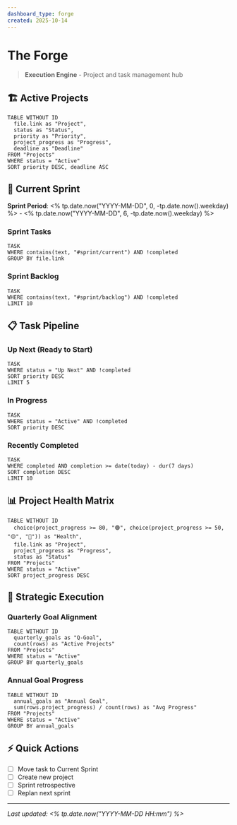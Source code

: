 ```yaml
---
dashboard_type: forge
created: 2025-10-14
---
```

# The Forge

> **Execution Engine** - Project and task management hub

## 🏗️ Active Projects

```dataview
TABLE WITHOUT ID
  file.link as "Project",
  status as "Status",
  priority as "Priority",
  project_progress as "Progress",
  deadline as "Deadline"
FROM "Projects"
WHERE status = "Active"
SORT priority DESC, deadline ASC
```

## 🚀 Current Sprint

**Sprint Period**: <% tp.date.now("YYYY-MM-DD", 0, -tp.date.now().weekday) %> - <% tp.date.now("YYYY-MM-DD", 6, -tp.date.now().weekday) %>

### Sprint Tasks

```dataview
TASK
WHERE contains(text, "#sprint/current") AND !completed
GROUP BY file.link
```

### Sprint Backlog

```dataview
TASK
WHERE contains(text, "#sprint/backlog") AND !completed
LIMIT 10
```

## 📋 Task Pipeline

### Up Next (Ready to Start)
```dataview
TASK
WHERE status = "Up Next" AND !completed
SORT priority DESC
LIMIT 5
```

### In Progress
```dataview
TASK
WHERE status = "Active" AND !completed
SORT priority DESC
```

### Recently Completed
```dataview
TASK
WHERE completed AND completion >= date(today) - dur(7 days)
SORT completion DESC
LIMIT 10
```

## 📊 Project Health Matrix

```dataview
TABLE WITHOUT ID
  choice(project_progress >= 80, "🟢", choice(project_progress >= 50, "🟡", "🔴")) as "Health",
  file.link as "Project",
  project_progress as "Progress",
  status as "Status"
FROM "Projects"
WHERE status = "Active"
SORT project_progress DESC
```

## 🎯 Strategic Execution

### Quarterly Goal Alignment

```dataview
TABLE WITHOUT ID
  quarterly_goals as "Q-Goal",
  count(rows) as "Active Projects"
FROM "Projects"
WHERE status = "Active"
GROUP BY quarterly_goals
```

### Annual Goal Progress

```dataview
TABLE WITHOUT ID
  annual_goals as "Annual Goal",
  sum(rows.project_progress) / count(rows) as "Avg Progress"
FROM "Projects"
WHERE status = "Active"
GROUP BY annual_goals
```

## ⚡ Quick Actions

- [ ] Move task to Current Sprint
- [ ] Create new project
- [ ] Sprint retrospective
- [ ] Replan next sprint

---

*Last updated: <% tp.date.now("YYYY-MM-DD HH:mm") %>*
